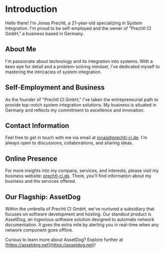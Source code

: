 # Introduction

Hello there! I'm Jonas Prechtl, a 21-year-old specializing in System Integration. I'm proud to be self-employed and the owner of "Prechtl CI GmbH," a business based in Germany.

## About Me

I'm passionate about technology and its integration into systems. With a keen eye for detail and a problem-solving mindset, I've dedicated myself to mastering the intricacies of system integration.

## Self-Employment and Business

As the founder of "Prechtl CI GmbH," I've taken the entrepreneurial path to provide top-notch system integration solutions. My business is situated in Germany and reflects my commitment to excellence and innovation.

## Contact Information

Feel free to get in touch with me via email at jonas@prechtl-ci.de. I'm always open to discussions, collaborations, and sharing ideas.

## Online Presence

For more insights into my company, services, and interests, please visit my business website: [prechtl-ci.de](https://prechtl-ci.de). There, you'll find information about my business and the services offered.

## Our Flagship: AssetDog

Within the umbrella of Prechtl CI GmbH, we've nurtured a subsidiary that focuses on software development and hosting. Our standout product is AssetDog, an ingenious software solution designed to automate network documentation. It goes the extra mile by alerting you in real-time when any network component goes offline.

Curious to learn more about AssetDog? Explore further at [https://assetdog.net](https://assetdog.net)!


<!---
jonasprechtl/jonasprechtl is a ✨ special ✨ repository because its `README.md` (this file) appears on your GitHub profile.
You can click the Preview link to take a look at your changes.
--->
